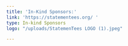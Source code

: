 ```yaml
---
title: 'In-Kind Sponsors:'
link: 'https://statementees.org/ '
type: In-kind Sponsors
logo: "/uploads/StatemenTees LOGO (1).jpeg"

---
```

